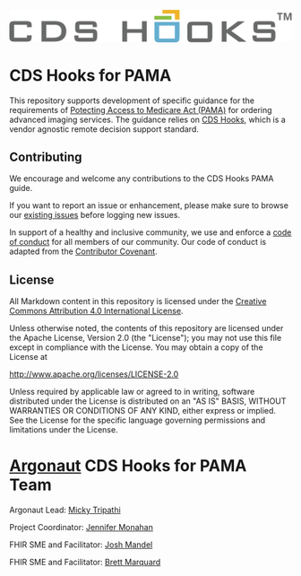 <p align="center">
  <img src="https://github.com/cds-hooks/docs/raw/master/logo.png">
</p>

# CDS Hooks for PAMA

This repository supports development of specific guidance for the requirements of [Potecting Access to Medicare Act (PAMA)](https://www.cms.gov/medicare/quality-initiatives-patient-assessment-instruments/appropriate-use-criteria-program/index.html) for ordering advanced imaging services. The guidance relies on [CDS Hooks](https://cds-hooks.org/), which is a vendor agnostic remote decision support standard. 

## Contributing

We encourage and welcome any contributions to the CDS Hooks PAMA guide.

If you want to report an issue or enhancement, please make sure to browse our [existing issues](https://github.com/argonautproject/cds-hooks-for-pama/issues) before logging new issues.

In support of a healthy and inclusive community, we use and enforce a [code of conduct](./CODE_OF_CONDUCT.md) for all members of our community. Our code of conduct is adapted from the [Contributor Covenant](http://contributor-covenant.org/).

## License

All Markdown content in this repository is licensed under the [Creative Commons Attribution 4.0 International License](https://creativecommons.org/licenses/by/4.0/).

Unless otherwise noted, the contents of this repository
are licensed under the Apache License, Version 2.0 (the "License");
you may not use this file except in compliance with the License.
You may obtain a copy of the License at

   http://www.apache.org/licenses/LICENSE-2.0

Unless required by applicable law or agreed to in writing, software
distributed under the License is distributed on an "AS IS" BASIS,
WITHOUT WARRANTIES OR CONDITIONS OF ANY KIND, either express or implied.
See the License for the specific language governing permissions and
limitations under the License.

# [Argonaut](http://argonautwiki.hl7.org/index.php?title=Main_Page) CDS Hooks for PAMA Team

Argonaut Lead: [Micky Tripathi](mtripathi@maehc.org)

Project Coordinator: [Jennifer Monahan](jmonahan@maehc.org)

FHIR SME and Facilitator: [Josh Mandel](Josh.Mandel@microsoft.com)

FHIR SME and Facilitator: [Brett Marquard](brett@waveoneassociates.com)